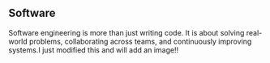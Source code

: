 **Software**
--
Software engineering is more than just writing code. It is about solving real-world problems, collaborating across teams, and continuously improving systems.I just modified this and will add an image!!